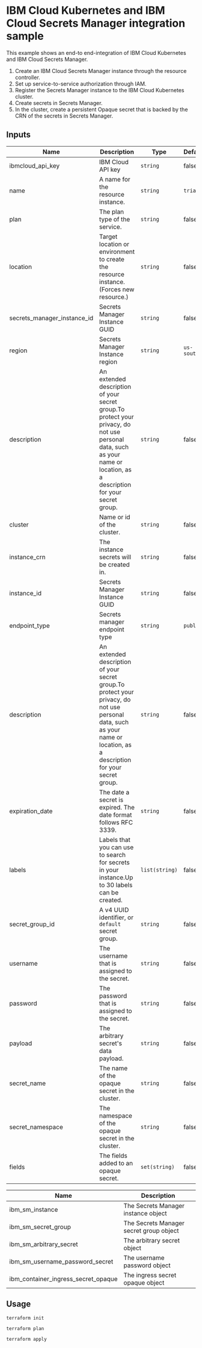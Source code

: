 # IBM Cloud Kubernetes and IBM Cloud Secrets Manager integration sample

This example shows an end-to end-integration of IBM Cloud Kubernetes and IBM Cloud Secrets Manager.

1. Create an IBM Cloud Secrets Manager instance through the resource controller.
2. Set up service-to-service authorization through IAM.
3. Register the Secrets Manager instance to the IBM Cloud Kubernetes cluster.
4. Create secrets in Secrets Manager.
5. In the cluster, create a persistent Opaque secret that is backed by the CRN of the secrets in Secrets Manager.


<!-- BEGINNING OF PRE-COMMIT-TERRAFORM DOCS HOOK -->
## Inputs

| Name                           | Description                                                                                                                                                            | Type           | Default   | Required |
| ------------------------------ | ---------------------------------------------------------------------------------------------------------------------------------------------------------------------- | -------------- | --------- | -------- |
| ibmcloud\_api\_key             | IBM Cloud API key                                                                                                                                                      | `string`       | false     | true     |
| name                           | A name for the resource instance.                                                                                                                                      | `string`       | `trial`   | true     |
| plan                           | The plan type of the service.                                                                                                                                          | `string`       | false     | true     |
| location                       | Target location or environment to create the resource instance. (Forces new resource.)                                                                                 | `string`       | false     | true     |
| secrets\_manager\_instance\_id | Secrets Manager Instance GUID                                                                                                                                          | `string`       | false     | true     |
| region                         | Secrets Manager Instance region                                                                                                                                        | `string`       | `us-south`| true     |
| description                    | An extended description of your secret group.To protect your privacy, do not use personal data, such as your name or location, as a description for your secret group. | `string`       | false     | true     | 
| cluster                        | Name or id of the cluster.                                                                                                                                             | `string`       | false     | true     |
| instance\_crn                  | The instance secrets will be created in.                                                                                                                               | `string`       | false     | true     |
| instance\_id                   | Secrets Manager Instance GUID                                                                                                                                          | `string`       | false     | true     |
| endpoint\_type                 | Secrets manager endpoint type                                                                                                                                          | `string`       | `public`  | true     |
| description                    | An extended description of your secret group.To protect your privacy, do not use personal data, such as your name or location, as a description for your secret group. | `string`       | false     | true     |
| expiration_date                | The date a secret is expired. The date format follows RFC 3339.                                                                                                        | `string`       | false     | true     |
| labels                         | Labels that you can use to search for secrets in your instance.Up to 30 labels can be created.                                                                         | `list(string)` | false     | true     |
| secret\_group\_id              | A v4 UUID identifier, or `default` secret group.                                                                                                                       | `string`       | false     | true     |
| username                       | The username that is assigned to the secret.                                                                                                                           | `string`       | false     | true     |
| password                       | The password that is assigned to the secret.                                                                                                                           | `string`       | false     | true     |
| payload                        | The arbitrary secret's data payload.                                                                                                                                   | `string`       | false     | true     |
| secret_name                    | The name of the opaque secret in the cluster.                                                                                                                          | `string`       | false     | true     |
| secret_namespace               | The namespace of the opaque secret in the cluster.                                                                                                                     | `string`       | false     | true     |
| fields                         | The fields added to an opaque secret.                                                                                                                                  | `set(string)`  | false     | true     |

| Name                                    | Description                             |
| --------------------------------------- | --------------------------------------- |
| ibm\_sm\_instance                       | The Secrets Manager instance object     |
| ibm\_sm\_secret\_group                  | The Secrets Manager secret group object |
| ibm\_sm\_arbitrary\_secret              | The arbitrary secret object             |
| ibm\_sm\_username\_password\_secret     | The username password object            |
| ibm\_container\_ingress\_secret\_opaque | The ingress secret opaque object        |

<!-- END OF PRE-COMMIT-TERRAFORM DOCS HOOK -->


## Usage
```
terraform init

terraform plan

terraform apply
```